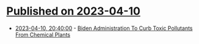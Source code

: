 # [Published on 2023-04-10](index.md)

* [2023-04-10, 20:40:00](https://news.slashdot.org/story/23/04/10/1827236/biden-administration-to-curb-toxic-pollutants-from-chemical-plants?utm_source=rss1.0mainlinkanon&utm_medium=feed) - [Biden Administration To Curb Toxic Pollutants From Chemical Plants](https://news.slashdot.org/story/23/04/10/1827236/biden-administration-to-curb-toxic-pollutants-from-chemical-plants?utm_source=rss1.0mainlinkanon&utm_medium=feed)
